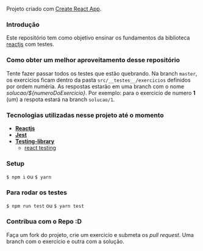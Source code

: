 Projeto criado com [Create React App](https://github.com/facebook/create-react-app).

### Introdução

Este repositório tem como objetivo ensinar os fundamentos da biblioteca [reactjs](https://pt-br.reactjs.org/) com testes.

### Como obter um melhor aproveitamento desse repositório

Tente fazer passar todos os testes que estão quebrando. Na branch `master`, os exercicios ficam dentro da pasta `src/__testes__/exercicios` definidos por ordem numéria. As respostas estarão em uma branch com o nome _solucao/${numeroDoExercicio}_. Por exemplo: para o exercicio de numero **1** (um) a respota estará na branch `solucao/1`.

### Tecnologias utilizadas nesse projeto até o momento
- **[Reactjs](https://pt-br.reactjs.org/)**
- **[Jest](https://jestjs.io/)**
- **[Testing-library](https://testing-library.com/)**
  - [react testing](https://testing-library.com/docs/react-testing-library/intro)


### Setup

`$ npm i` ou `$ yarn`

### Para rodar os testes

`$ npm run test` ou `$ yarn test`

### Contribua com o Repo :D

Faça um fork do projeto, crie um exercicío e submeta os _pull request_. Uma branch com o exercício e outra com a solução.